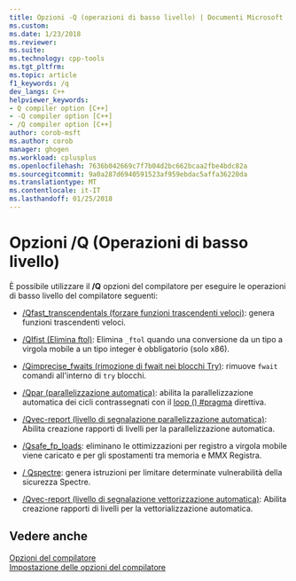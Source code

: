 ```yaml
---
title: Opzioni -Q (operazioni di basso livello) | Documenti Microsoft
ms.custom: 
ms.date: 1/23/2018
ms.reviewer: 
ms.suite: 
ms.technology: cpp-tools
ms.tgt_pltfrm: 
ms.topic: article
f1_keywords: /q
dev_langs: C++
helpviewer_keywords:
- Q compiler option [C++]
- -Q compiler option [C++]
- /Q compiler option [C++]
author: corob-msft
ms.author: corob
manager: ghogen
ms.workload: cplusplus
ms.openlocfilehash: 7636b042669c7f7b04d2bc662bcaa2fbe4bdc82a
ms.sourcegitcommit: 9a0a287d6940591523af959ebdac5affa36220da
ms.translationtype: MT
ms.contentlocale: it-IT
ms.lasthandoff: 01/25/2018
---
```

# <a name="q-options-low-level-operations"></a>Opzioni /Q (Operazioni di basso livello)

È possibile utilizzare il **/Q** opzioni del compilatore per eseguire le operazioni di basso livello del compilatore seguenti:

- [/Qfast_transcendentals (forzare funzioni trascendenti veloci)](../../build/reference/qfast-transcendentals-force-fast-transcendentals.md): genera funzioni trascendenti veloci.

- [/QIfist (Elimina ftol)](../../build/reference/qifist-suppress-ftol.md): Elimina `_ftol` quando una conversione da un tipo a virgola mobile a un tipo integer è obbligatorio (solo x86).

- [/Qimprecise_fwaits (rimozione di fwait nei blocchi Try)](../../build/reference/qimprecise-fwaits-remove-fwaits-inside-try-blocks.md): rimuove `fwait` comandi all'interno di `try` blocchi.

- [/Qpar (parallelizzazione automatica)](../../build/reference/qpar-auto-parallelizer.md): abilita la parallelizzazione automatica dei cicli contrassegnati con il [loop () #pragma](../../preprocessor/loop.md) direttiva.

- [/Qvec-report (livello di segnalazione parallelizzazione automatica)](../../build/reference/qpar-report-auto-parallelizer-reporting-level.md): Abilita creazione rapporti di livelli per la parallelizzazione automatica.

- [/Qsafe_fp_loads](../../build/reference/qsafe-fp-loads.md): eliminano le ottimizzazioni per registro a virgola mobile viene caricato e per gli spostamenti tra memoria e MMX Registra.

- [/ Qspectre](../../build/reference/qspectre.md): genera istruzioni per limitare determinate vulnerabilità della sicurezza Spectre.

- [/Qvec-report (livello di segnalazione vettorizzazione automatica)](../../build/reference/qvec-report-auto-vectorizer-reporting-level.md): Abilita creazione rapporti di livelli per la vettorializzazione automatica.

## <a name="see-also"></a>Vedere anche

[Opzioni del compilatore](../../build/reference/compiler-options.md)  
[Impostazione delle opzioni del compilatore](../../build/reference/setting-compiler-options.md)  

